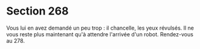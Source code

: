 # Section 268

Vous lui en avez demandé un peu trop : il chancelle, les yeux 
révulsés. Il ne vous reste plus maintenant qu'à attendre l'arrivée 
d'un robot. Rendez-vous au 278.